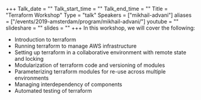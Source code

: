 +++
Talk_date = ""
Talk_start_time = ""
Talk_end_time = ""
Title = "Terraform Workshop"
Type = "talk"
Speakers = ["mikhail-advani"]
aliases = ["/events/2019-amsterdam/program/mikhail-advani/"]
youtube = ""
slideshare = ""
slides = ""
+++
In this workshop, we will cover the following:
* Introduction to terraform
* Running terraform to manage AWS infrastructure
* Setting up terraform in a collaborative environment with remote state and locking
* Modularization of terraform code and versioning of modules
* Parameterizing terraform modules for re-use across multiple environments
* Managing interdependency of components
* Automated testing of terraform
